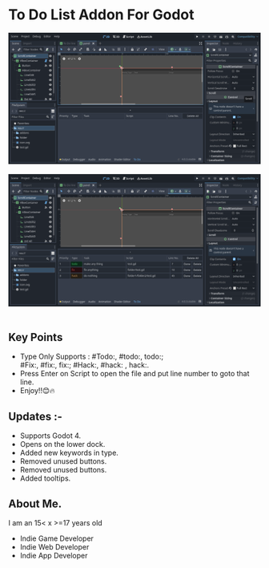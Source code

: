 <!DOCTYPE html>
<html lang="en">
<head>
    <meta charset="UTF-8">
    <meta http-equiv="X-UA-Compatible" content="IE=edge">
    <meta name="viewport" content="width=device-width, initial-scale=1.0">
</head>
<body>
    <h1>To Do List Addon For Godot</h1>
    <img src="./.github/pic 1.png" alt=""> <br><br>
    <img src="./.github/pic 2.png" alt=""> <br><br>
    <h2>Key Points</h2>
    <ul>
        <li>Type Only Supports : #Todo:, #todo:, todo:; <br>
        #Fix:, #fix:, fix:; #Hack:, #hack: , hack:.
        </li>
        <li>Press Enter on Script to open the file and put line number to goto that line.</li>
        <li>Enjoy!!😊🔥</li>
    </ul>
    <h2>Updates :-</h2>
    <ul>
        <li>Supports Godot 4. <br>
        </li>
        <li>Opens on the lower dock.</li>
        <li>Added new keywords in type.</li>
        <li>Removed unused buttons.</li>
        <li>Removed unused buttons. </li>
        <li>Added tooltips. </li>
    </ul>
    <h2>About Me.</h2>
    <p>I am an 15< x >=17 years old </p>
    <ul>
      <li>Indie Game Developer</li>
      <li>Indie Web Developer</li>
      <li>Indie App Developer</li>
    </ul>
</body>
</html>
